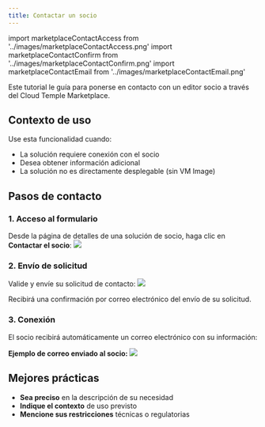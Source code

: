 ```yaml
---
title: Contactar un socio
---
```

import marketplaceContactAccess from '../images/marketplaceContactAccess.png'
import marketplaceContactConfirm from '../images/marketplaceContactConfirm.png'
import marketplaceContactEmail from '../images/marketplaceContactEmail.png'

Este tutorial le guía para ponerse en contacto con un editor socio a través del Cloud Temple Marketplace.

## Contexto de uso

Use esta funcionalidad cuando:
- La solución requiere conexión con el socio
- Desea obtener información adicional
- La solución no es directamente desplegable (sin VM Image)

## Pasos de contacto

### 1. Acceso al formulario

Desde la página de detalles de una solución de socio, haga clic en **Contactar el socio**:
<img src={marketplaceContactAccess} />

### 2. Envío de solicitud

Valide y envíe su solicitud de contacto:
<img src={marketplaceContactConfirm} />

Recibirá una confirmación por correo electrónico del envío de su solicitud.

### 3. Conexión

El socio recibirá automáticamente un correo electrónico con su información:

**Ejemplo de correo enviado al socio:**
<img src={marketplaceContactEmail} />


## Mejores prácticas

- **Sea preciso** en la descripción de su necesidad
- **Indique el contexto** de uso previsto
- **Mencione sus restricciones** técnicas o regulatorias
